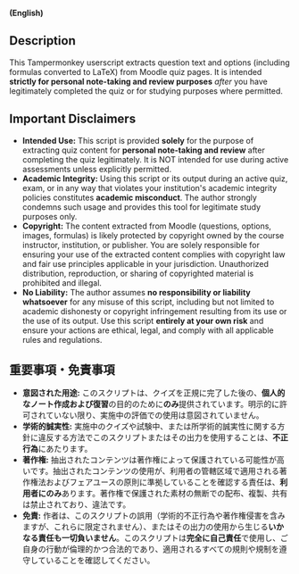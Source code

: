 
**(English)**

## Description

This Tampermonkey userscript extracts question text and options (including formulas converted to LaTeX) from Moodle quiz pages. It is intended **strictly for personal note-taking and review purposes** *after* you have legitimately completed the quiz or for studying purposes where permitted.

## Important Disclaimers

*   **Intended Use:** This script is provided **solely** for the purpose of extracting quiz content for **personal note-taking and review** after completing the quiz legitimately. It is NOT intended for use during active assessments unless explicitly permitted.
*   **Academic Integrity:** Using this script or its output during an active quiz, exam, or in any way that violates your institution's academic integrity policies constitutes **academic misconduct**. The author strongly condemns such usage and provides this tool for legitimate study purposes only.
*   **Copyright:** The content extracted from Moodle (questions, options, images, formulas) is likely protected by copyright owned by the course instructor, institution, or publisher. You are solely responsible for ensuring your use of the extracted content complies with copyright law and fair use principles applicable in your jurisdiction. Unauthorized distribution, reproduction, or sharing of copyrighted material is prohibited and illegal.
*   **No Liability:** The author assumes **no responsibility or liability whatsoever** for any misuse of this script, including but not limited to academic dishonesty or copyright infringement resulting from its use or the use of its output. Use this script **entirely at your own risk** and ensure your actions are ethical, legal, and comply with all applicable rules and regulations.

## 重要事項・免責事項

*   **意図された用途:** このスクリプトは、クイズを正規に完了した後の、**個人的なノート作成および復習**の目的のために**のみ**提供されています。明示的に許可されていない限り、実施中の評価での使用は意図されていません。
*   **学術的誠実性:** 実施中のクイズや試験中、または所学術的誠実性に関する方針に違反する方法でこのスクリプトまたはその出力を使用することは、**不正行為**にあたります。
*   **著作権:** 抽出されたコンテンツは著作権によって保護されている可能性が高いです。抽出されたコンテンツの使用が、利用者の管轄区域で適用される著作権法およびフェアユースの原則に準拠していることを確認する責任は、**利用者にのみ**あります。著作権で保護された素材の無断での配布、複製、共有は禁止されており、違法です。
*   **免責:** 作者は、このスクリプトの誤用（学術的不正行為や著作権侵害を含みますが、これらに限定されません）、またはその出力の使用から生じる**いかなる責任も一切負いません**。このスクリプトは**完全に自己責任**で使用し、ご自身の行動が倫理的かつ合法的であり、適用されるすべての規則や規制を遵守していることを確認してください。

